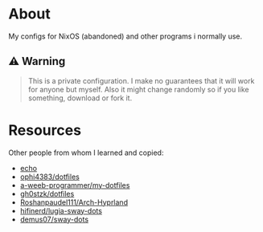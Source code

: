 # About

My configs for NixOS (abandoned) and other programs i normally use.

## ⚠ Warning

> This is a private configuration. I make no guarantees that it will work for anyone but myself. Also it might change randomly so if you like something, download or fork it.

# Resources

Other people from whom I learned and copied:

- [echo](https://github.com/exhq)
- [ophi4383/dotfiles](https://github.com/ophi4383/dotfiles)
- [a-weeb-programmer/my-dotfiles](https://github.com/a-weeb-programmer/my-dotfiles)
- [gh0stzk/dotfiles](https://github.com/gh0stzk/dotfiles)
- [Roshanpaudel111/Arch-Hyprland](https://github.com/Roshanpaudel111/Arch-Hyprland)
- [hifinerd/lugia-sway-dots](https://github.com/hifinerd/lugia-sway-dots)
- [demus07/sway-dots](https://github.com/demus07/sway-dots)
